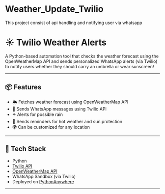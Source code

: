 # Weather_Update_Twilio
This project consist of api handling and notifying user via whatsapp

# ☀️ Twilio Weather Alerts

A Python-based automation tool that checks the weather forecast using the OpenWeatherMap API and sends personalized WhatsApp alerts (via Twilio) to notify users whether they should carry an umbrella or wear sunscreen!

---

## 📦 Features

- 🌦️ Fetches weather forecast using OpenWeatherMap API  
- 📲 Sends WhatsApp messages using Twilio API  
- ☂️ Alerts for possible rain  
- 🧴 Sends reminders for hot weather and sun protection  
- 🌍 Can be customized for any location

---

## 🔧 Tech Stack

- Python
- [Twilio API](https://www.twilio.com/)
- [OpenWeatherMap API](https://openweathermap.org/)
- WhatsApp Sandbox (via Twilio)
- Deployed on [PythonAnywhere](https://www.pythonanywhere.com/)

---


